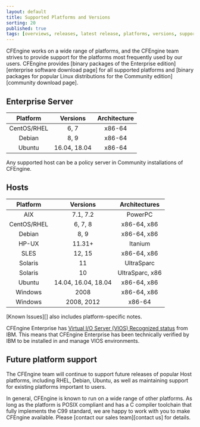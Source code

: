 ```yaml
---
layout: default
title: Supported Platforms and Versions
sorting: 20
published: true
tags: [overviews, releases, latest release, platforms, versions, support]
---
```


CFEngine works on a wide range of platforms, and the CFEngine team strives to
provide support for the platforms most frequently used by our users. CFEngine
provides [binary packages of the Enterprise edition][enterprise software download page]
for all supported platforms and [binary packages for popular Linux distributions for the Community edition][community download page].

## Enterprise Server ##

| Platform         | Versions             | Architecture      |
| :--------------: | :------------------: | :---------------: |
| CentOS/RHEL      | 6, 7                 | x86-64            |
| Debian           | 8, 9                 | x86-64            |
| Ubuntu           | 16.04, 18.04         | x86-64            |

Any supported host can be a policy server in Community installations of CFEngine.

## Hosts ##

| Platform    | Versions            | Architectures   |
| :---------: | :-----------------: | :-------------: |
| AIX         | 7.1, 7.2            | PowerPC         |
| CentOS/RHEL | 6, 7, 8             | x86-64, x86     |
| Debian      | 8, 9                | x86-64, x86     |
| HP-UX       | 11.31+              | Itanium         |
| SLES        | 12, 15              | x86-64, x86     |
| Solaris     | 11                  | UltraSparc      |
| Solaris     | 10                  | UltraSparc, x86 |
| Ubuntu      | 14.04, 16.04, 18.04 | x86-64, x86     |
| Windows     | 2008                | x86-64, x86     |
| Windows     | 2008, 2012          | x86-64          |


[Known Issues][] also includes platform-specific notes.


CFEngine Enterprise has [Virtual I/O Server (VIOS) Recognized status](http://www.ibm.com/partnerworld/gsd/solutiondetails.do?solution=48493) from IBM.
This means that CFEngine Enterprise has been technically verified by IBM
to be installed in and manage VIOS environments.

## Future platform support

The CFEngine team will continue to support future releases of popular Host
platforms, including RHEL, Debian, Ubuntu, as well as maintaining support for
existing platforms important to users.

In general, CFEngine is known to run on a wide range of other platforms. As long
as the platform is POSIX compliant and has a C compiler toolchain that fully
implements the C99 standard, we are happy to work with you to make CFEngine
available. Please [contact our sales team][contact us] for details.
